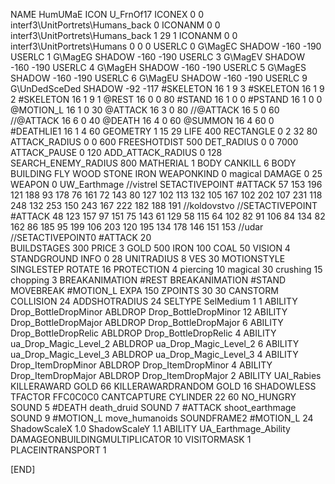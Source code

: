 NAME 			HumUMaE
ICON 			U_FrnOf17
ICONEX 0 0 interf3\UnitPortrets\Humans_back 0
ICONANM 0 0 interf3\UnitPortrets\Humans_back 1 29 1
ICONANM 0 0 interf3\UnitPortrets\Humans 0 0 0
USERLC 			0 G\MagEC SHADOW -160 -190
USERLC 			1 G\MagEG SHADOW -160 -190
USERLC 			3 G\MagEV SHADOW -160 -190
USERLC 			4 G\MagEH SHADOW -160 -190
USERLC 			5 G\MagES SHADOW -160 -190
USERLC 			6 G\MagEU SHADOW -160 -190
USERLC 			9 G\UnDedSceDed SHADOW -92 -117
#SKELETON               16 1 9 3
#SKELETON               16 1 9 2
#SKELETON               16 1 9 1
@REST      		16 0 0 80
#STAND     		16 1 0 0
#PSTAND    		16 1 0 0
@MOTION_L  		16 1 0 30
@ATTACK    		16 3 0 80
//@ATTACK    		16 5 0 60
//@ATTACK    		16 6 0 40
@DEATH     		16 4 0 60
@SUMMON     		16 4 60 0 
#DEATHLIE1 		16 1 4 60
GEOMETRY 		1 15 29
LIFE     		400
RECTANGLE 		0 2 32 80
ATTACK_RADIUS 		0 0 600
FREESHOTDIST 		500
DET_RADIUS 		0 0 7000
ATTACK_PAUSE 		0 120
ADD_ATTACK_RADIUS 	0 128
SEARCH_ENEMY_RADIUS 	800
MATHERIAL 		1 BODY
CANKILL 		6 BODY BUILDING FLY WOOD STONE IRON
WEAPONKIND 		0 magical
DAMAGE   		0 25
WEAPON 			0 UW_Earthmage
//vistrel
SETACTIVEPOINT		#ATTACK 57 153 196 121 188 93 178 76 161 72 143 80 127 102 113 132 105 167 102 202 107 231 118 248 132 253 150 243 167 222 182 188 191 
//koldovstvo
//SETACTIVEPOINT	#ATTACK 48 123 157 97 151 75 143 61 129 58 115 64 102 82 91 106 84 134 82 162 86 185 95 199 106 203 120 195 134 178 146 151 153 
//udar
//SETACTIVEPOINT0	#ATTACK 20  
BUILDSTAGES 		300
PRICE 			3 GOLD 500 IRON 100 COAL 50
VISION 			4
STANDGROUND
INFO 			0 28
UNITRADIUS 		8
VES 			30
MOTIONSTYLE 		SINGLESTEP
ROTATE 			16
PROTECTION 		4 piercing 10 magical 30 crushing 15 chopping 3
BREAKANIMATION 		#REST
BREAKANIMATION 		#STAND
MOVEBREAK 		#MOTION_L
EXPA 			150
ZPOINTS	30 30
CANSTORM
COLLISION 24
ADDSHOTRADIUS 24
SELTYPE SelMedium 1 1
ABILITY Drop_BottleDropMinor
ABLDROP Drop_BottleDropMinor 12
ABILITY Drop_BottleDropMajor
ABLDROP Drop_BottleDropMajor 6
ABILITY Drop_BottleDropRelic
ABLDROP Drop_BottleDropRelic 4
ABILITY ua_Drop_Magic_Level_2
ABLDROP ua_Drop_Magic_Level_2 6
ABILITY ua_Drop_Magic_Level_3
ABLDROP ua_Drop_Magic_Level_3 4
ABILITY Drop_ItemDropMinor
ABLDROP Drop_ItemDropMinor 4
ABILITY Drop_ItemDropMajor
ABLDROP Drop_ItemDropMajor 2
ABILITY UAI_Rabies
KILLERAWARD             GOLD 66
KILLERAWARDRANDOM       GOLD 16
SHADOWLESS
TFACTOR FFC0C0C0
CANTCAPTURE
CYLINDER 22 60
NO_HUNGRY
SOUND 5 #DEATH death_druid
SOUND 7 #ATTACK shoot_earthmage
SOUND 9 #MOTION_L move_humanoids
SOUNDFRAME2 #MOTION_L 24
ShadowScaleX 1.0
ShadowScaleY 1.1
ABILITY UA_Earthmage_Ability
DAMAGEONBUILDINGMULTIPLICATOR 10
VISITORMASK 1
PLACEINTRANSPORT 1

[END]
